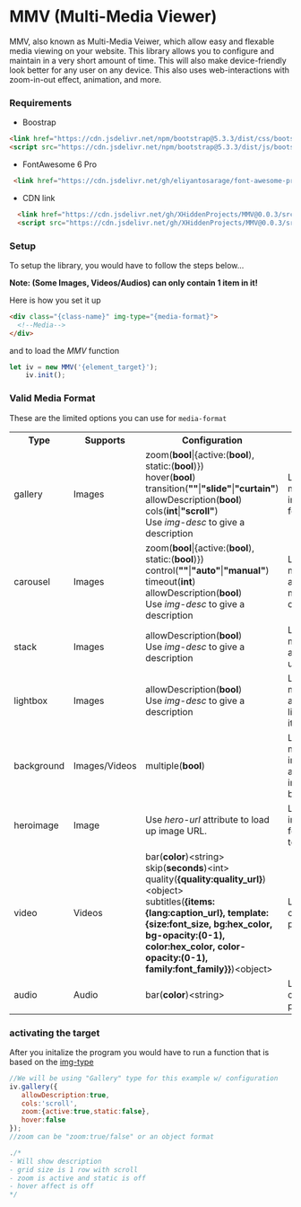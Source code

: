# MMV (Multi-Media Viewer)
MMV, also known as Multi-Media Veiwer, which allow easy and flexable media viewing on your website. This library allows you to configure and maintain in a very short amount of time. This will also make device-friendly look better for any user on any device. This also uses web-interactions with zoom-in-out effect, animation, and more.

### Requirements
* Boostrap
```html
<link href="https://cdn.jsdelivr.net/npm/bootstrap@5.3.3/dist/css/bootstrap.min.css" rel="stylesheet" integrity="sha384-QWTKZyjpPEjISv5WaRU9OFeRpok6YctnYmDr5pNlyT2bRjXh0JMhjY6hW+ALEwIH" crossorigin="anonymous">
<script src="https://cdn.jsdelivr.net/npm/bootstrap@5.3.3/dist/js/bootstrap.bundle.min.js" integrity="sha384-YvpcrYf0tY3lHB60NNkmXc5s9fDVZLESaAA55NDzOxhy9GkcIdslK1eN7N6jIeHz" crossorigin="anonymous"></script>
```
* FontAwesome 6 Pro
 ```html
  <link href="https://cdn.jsdelivr.net/gh/eliyantosarage/font-awesome-pro@main/fontawesome-pro-6.5.1-web/css/all.min.css" rel="stylesheet">
  ```
* CDN link
```html
  <link href="https://cdn.jsdelivr.net/gh/XHiddenProjects/MMV@0.0.3/src/css/MMV.min.css" rel="stylesheet"  crossorigin="anonymous"/>
  <script src="https://cdn.jsdelivr.net/gh/XHiddenProjects/MMV@0.0.3/src/js/MMV.min.js" crossorigin="anonymous"></script>
``` 

### Setup
To setup the library, you would have to follow the steps below... 

**Note: (Some Images, Videos/Audios) can only contain 1 item in it!**

Here is how you set it up
```html
<div class="{class-name}" img-type="{media-format}">
  <!--Media-->
</div>
```
and to load the _MMV_ function
```js
let iv = new MMV('{element_target}');
    iv.init();
```
### Valid Media Format
These are the limited options you can use for `media-format`
<table>
  <tr>
    <th>Type</th>
    <th>Supports</th>
    <th>Configuration</th>
    <th>Description</th>
  </tr>
  <tr>
    <td>gallery</td>
    <td>Images</td>
    <td>
     zoom(<b>bool</b>|{active:(<b>bool</b>), static:(<b>bool</b>)})<br/>
     hover(<b>bool</b>)<br/> 
     transition(<b>""</b>|<b>"slide"</b>|<b>"curtain"</b>)<br/>
     allowDescription(<b>bool</b>)<br/>
     cols(<b>int</b>|<b>"scroll"</b>)<br/>
     Use <em>img-desc</em> to give a description
    </td>
    <td>Loads up 1 or more images in a grid format.</td>
  </tr>
 <tr>
    <td>carousel</td>
    <td>Images</td>
    <td>
     zoom(<b>bool</b>|{active:(<b>bool</b>), static:(<b>bool</b>)})<br/>
     control(<b>""</b>|<b>"auto"</b>|<b>"manual"</b>)<br/> 
     timeout(<b>int</b>)<br/>
     allowDescription(<b>bool</b>)<br/>
     Use <em>img-desc</em> to give a description
    </td>
    <td>Loads up 1 or more images and makes a manual/auto carousel</td>
  </tr>
  <tr>
    <td>stack</td>
    <td>Images</td>
    <td>
     allowDescription(<b>bool</b>)<br/>
     Use <em>img-desc</em> to give a description
    </td>
    <td>Loads up 1 or more images and stacks it up</td>
  </tr>
  <tr>
    <td>lightbox</td>
    <td>Images</td>
    <td>
     allowDescription(<b>bool</b>)<br/>
     Use <em>img-desc</em> to give a description
    </td>
    <td>Loads up 1 or more images and makes a lightbox out of it.</td>
  </tr>
 <tr>
    <td>background</td>
    <td>Images/Videos</td>
    <td>
     multiple(<b>bool</b>)
    </td>
    <td>Loads up 1 or more images/videos and places it in the background</td>
  </tr>
  <tr>
    <td>heroimage</td>
    <td>Image</td>
    <td>
     Use <em>hero-url</em> attribute to load up image URL.
    </td>
    <td>Loads up 1 image and formats the text</td>
  </tr>
  <tr>
    <td>video</td>
    <td>Videos</td>
    <td>
     bar(<b>color</b>)&lt;string&gt;<br/>
     skip(<b>seconds</b>)&lt;int&gt;<br/>
     quality(<b>{quality:quality_url}</b>)&lt;object&gt;<br/>
     subtitles(<b>{items:{lang:caption_url}, template:{size:font_size, bg:hex_color, bg-opacity:(0-1), color:hex_color, color-opacity:(0-1), family:font_family}}</b>)&lt;object&gt;<br/>
    </td>
    <td>Loads up a custom video player.</td>
  </tr>
  <tr>
     <td>audio</td>
     <td>Audio</td>
     <td>
      bar(<b>color</b>)&lt;string&gt;
     </td>
     <td>Load a custom audio player.</td>
   </tr>
</table>

### activating the target
After you initalize the program you would have to run a function that is based on the [img-type](#valid-media-format)
```js
//We will be using "Gallery" type for this example w/ configuration
iv.gallery({
   allowDescription:true, 
   cols:'scroll', 
   zoom:{active:true,static:false}, 
   hover:false
});
//zoom can be "zoom:true/false" or an object format

./*
- Will show description
- grid size is 1 row with scroll
- zoom is active and static is off
- hover affect is off
*/
```
